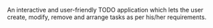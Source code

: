 An interactive and user-friendly TODO application which lets the user create, modify, remove and arrange tasks as per his/her requirements. 
